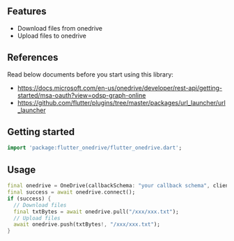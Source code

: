 ## Features

* Download files from onedrive
* Upload files to onedrive

## References
Read below documents before you start using this library:
* https://docs.microsoft.com/en-us/onedrive/developer/rest-api/getting-started/msa-oauth?view=odsp-graph-online
* https://github.com/flutter/plugins/tree/master/packages/url_launcher/url_launcher

## Getting started

```dart
import 'package:flutter_onedrive/flutter_onedrive.dart';
```

## Usage

```dart
final onedrive = OneDrive(callbackSchema: "your callback schema", clientID: "your client id");
final success = await onedrive.connect();
if (success) {
  // Download files
  final txtBytes = await onedrive.pull("/xxx/xxx.txt");
  // Upload files
  await onedrive.push(txtBytes!, "/xxx/xxx.txt");
}
```
